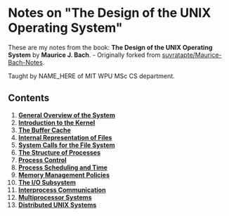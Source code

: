 # Notes on "The Design of the UNIX Operating System"

These are my notes from the book: **The Design of the UNIX Operating System** by **Maurice J. Bach**. - Originally forked from [suvratapte/Maurice-Bach-Notes](https://github.com/suvratapte/Maurice-Bach-Notes).

Taught by NAME_HERE of MIT WPU MSc CS department.

## Contents

1. [**General Overview of the System**](1-General-Overview-of-the-System.md)
2. [**Introduction to the Kernel**](2-Introduction-to-the-Kernel.md)
3. [**The Buffer Cache**](3-The-Buffer-Cache.md)
4. [**Internal Representation of Files**](4-Internal-Representation-of-Files.md)
5. [**System Calls for the File System**](5-System-Calls-for-the-File-System.md)
6. [**The Structure of Processes**](6-The-Structure-of-Processes.md)
7. [**Process Control**](7-Process-Control.md)
8. [**Process Scheduling and Time**](8-Process-Scheduling-and-Time.md)
9. [**Memory Management Policies**](9-Memory-Management-Policies.md)
10. [**The I/O Subsystem**](10-The-I-O-Subsystem.md)
11. [**Interprocess Communication**](11-Interprocess-Communication.md)
12. [**Multiprocessor Systems**](12-Multiprocessor-Systems.md)
13. [**Distributed UNIX Systems**](13-Distributed-UNIX-Systems.md)
